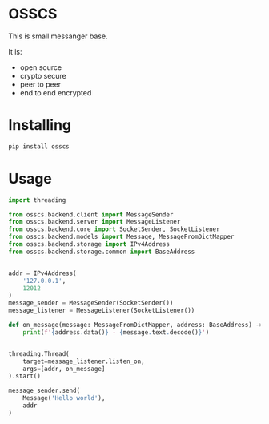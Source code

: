 # OSSCS
This is small messanger base.

It is:
 - open source
 - crypto secure
 - peer to peer
 - end to end encrypted

# Installing

```bash
pip install osscs
```

# Usage

```python
import threading

from osscs.backend.client import MessageSender
from osscs.backend.server import MessageListener
from osscs.backend.core import SocketSender, SocketListener
from osscs.backend.models import Message, MessageFromDictMapper
from osscs.backend.storage import IPv4Address
from osscs.backend.storage.common import BaseAddress


addr = IPv4Address(
    '127.0.0.1',
    12012
)
message_sender = MessageSender(SocketSender())
message_listener = MessageListener(SocketListener())

def on_message(message: MessageFromDictMapper, address: BaseAddress) -> None:
    print(f'{address.data()} - {message.text.decode()}')


threading.Thread(
    target=message_listener.listen_on,
    args=[addr, on_message]
).start()

message_sender.send(
    Message('Hello world'),
    addr
)
```